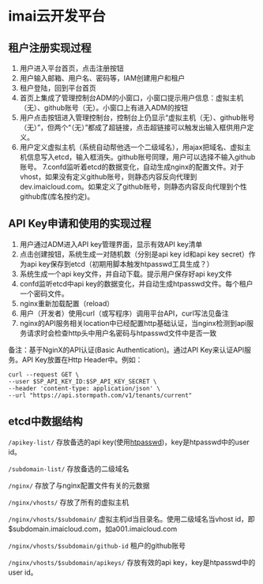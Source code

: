 # imai云开发平台


## 租户注册实现过程
1. 用户进入平台首页，点击注册按钮 
2. 用户输入邮箱、用户名、密码等，IAM创建用户和租户
3. 租户登陆，回到平台首页
4. 首页上集成了管理控制台ADM的小窗口，小窗口提示用户信息：虚拟主机（无）、github账号（无）。小窗口上有进入ADM的按钮
5. 用户点击按钮进入管理控制台，控制台上仍显示“虚拟主机（无）、github账号（无）”，但两个“（无）”都成了超链接，点击超链接可以触发出输入框供用户定义。
6. 用户定义虚拟主机（系统自动帮他选一个二级域名），用ajax把域名、虚拟主机信息写入etcd，输入框消失。github账号同理，用户可以选择不输入github账号。
7.confd监听着etcd的数据变化，自动生成nginx的配置文件。对于vhost，如果没有定义github账号，则静态内容反向代理到dev.imaicloud.com。如果定义了github账号，则静态内容反向代理到个性github库(库名按约定)。

## API Key申请和使用的实现过程
1. 用户通过ADM进入API key管理界面，显示有效API key清单
2. 点击创建按钮，系统生成一对随机数（分别是api key id和api key secret）作为api key保存到etcd（初期用脚本触发htpasswd工具生成？）
3. 系统生成一个api key文件，并自动下载。提示用户保存好api key文件
4. confd监听etcd中api key的数据变化，并自动生成htpasswd文件。每个租户一个密码文件。
5. nginx重新加载配置（reload）
6. 用户（开发者）使用curl（或写程序）调用平台API，curl写法见备注
7. nginx的API服务相关location中已经配置http基础认证，当nginx检测到api服务请求时会检查http头中用户名密码与htpasswd文件中是否一致

备注：基于NginX的API认证(Basic Authentication)。通过API Key来认证API服务。API Key放置在Http Header中。例如：
```
curl --request GET \
--user $SP_API_KEY_ID:$SP_API_KEY_SECRET \
--header 'content-type: application/json' \
--url "https://api.stormpath.com/v1/tenants/current"
```
## etcd中数据结构

```/apikey-list/```   存放备选的api key(使用[htpasswd](https://en.wikipedia.org/wiki/.htpasswd))，key是htpasswd中的user id。

```/subdomain-list/```   存放备选的二级域名

```/nginx/```  存放了与nginx配置文件有关的元数据

```/nginx/vhosts/``` 存放了所有的虚拟主机

```/nginx/vhosts/$subdomain/``` 虚拟主机id当目录名。使用二级域名当vhost id，即$subdomain.imaicloud.com，如a001.imaicloud.com

```/nginx/vhosts/$subdomain/github-id``` 租户的github账号

```/nginx/vhosts/$subdomain/apikeys/``` 存放有效的api key，key是htpasswd中的user id。

